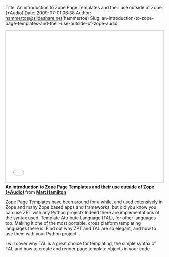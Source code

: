 Title: An introduction to Zope Page Templates and their use outside of Zope (+Audio)
Date: 2009-07-01 06:38
Author: hammertoe@slideshare.net(hammertoe)
Slug: an-introduction-to-zope-page-templates-and-their-use-outside-of-zope-audio

<iframe src="//www.slideshare.net/slideshow/embed_code/key/lDwj6EeairpC7a" width="595" height="485" frameborder="0" marginwidth="0" marginheight="0" scrolling="no" style="border:1px solid #CCC; border-width:1px; margin-bottom:5px; max-width: 100%;" allowfullscreen> </iframe> <div style="margin-bottom:5px"> <strong> <a href="//www.slideshare.net/hammertoe/an-introduction-to-zope-page-templates-and-their-use-outside-of-zope" title="An introduction to Zope Page Templates and their use outside of Zope (+Audio)" target="_blank">An introduction to Zope Page Templates and their use outside of Zope (+Audio)</a> </strong> from <strong><a href="//www.slideshare.net/hammertoe" target="_blank">Matt Hamilton</a></strong> </div>

Zope Page Templates have been around for a while, and used extensively
in Zope and many Zope based apps and frameworks, but did you know you
can use ZPT with any Python project? Indeed there are implementations of
the syntax used, Template Attribute Language (TAL), for other languages
too. Making it one of the most portable, cross platform templating
languages there is. Find out why ZPT and TAL are so elegant, and how to
use them with your Python project.

I will cover why TAL is a great choice for templating, the simple syntax
of TAL and how to create and render page template objects in your code.

